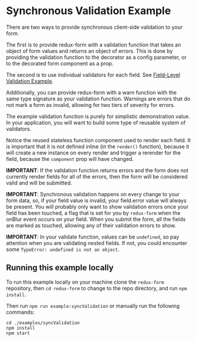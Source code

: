 # Synchronous Validation Example

There are two ways to provide synchronous client-side validation to your form.

The first is to provide redux-form with a validation function that takes an
object of form values and returns an object of errors. This is done by providing
the validation function to the decorator as a config parameter, or to the
decorated form component as a prop.

The second is to use individual validators for each field. See
[Field-Level Validation Example](http://redux-form.com/8.1.0/examples/fieldLevelValidation/).

Additionally, you can provide redux-form with a warn function with the same type
signature as your validation function. Warnings are errors that do not mark a
form as invalid, allowing for two tiers of severity for errors.

The example validation function is purely for simplistic demonstration value. In
your application, you will want to build some type of reusable system of
validators.

Notice the reused stateless function component used to render each field. It is
important that it is not defined inline (in the `render()` function), because
it will create a new instance on every render and trigger a rerender for the field,
because the `component` prop will have changed.

**IMPORTANT**: If the validation function returns errors and the form does not
currently render fields for all of the errors, then the form will be considered
valid and will be submitted.

**IMPORTANT**: Synchronous validation happens on every change to your form data,
so, if your field value is invalid, your field.error value will always be
present. You will probably only want to show validation errors once your field
has been touched, a flag that is set for you by `redux-form` when the onBlur
event occurs on your field. When you submit the form, all the fields are marked
as touched, allowing any of their validation errors to show.

**IMPORTANT**: In your validate function, values can be `undefined`, so pay attention when you are validating nested fields. If not, you could encounter some `TypeError: undefined is not an object`.

## Running this example locally

To run this example locally on your machine clone the `redux-form` repository,
then `cd redux-form` to change to the repo directory, and run `npm install`.

Then run `npm run example:syncValidation` or manually run the following
commands:

```
cd ./examples/syncValidation
npm install
npm start
```

